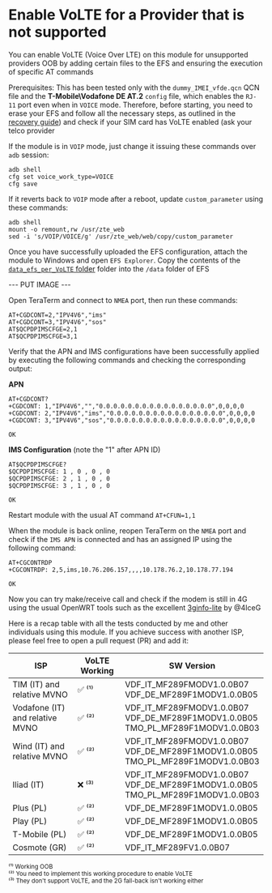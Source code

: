 # Enable VoLTE for a Provider that is not supported

You can enable VoLTE (Voice Over LTE) on this module for unsupported providers OOB by adding certain files to the EFS and ensuring the execution of specific AT commands

Prerequisites: This has been tested only with the `dummy_IMEI_vfde.qcn` QCN file and the **T-Mobile\Vodafone DE AT.2** `config` file, which enables the `RJ-11` port even when in `VOICE` mode. Therefore, before starting, you need to erase your EFS and follow all the necessary steps, as outlined in the [recovery guide](https://github.com/stich86/ZTE-MF289F-Recovery/blob/main/recovery_brick_windows.md#restore-module-configuration-efs-and-nv-items)) and check if your SIM card has VoLTE enabled (ask your telco provider

If the module is in `VOIP` mode, just change it issuing these commands over `adb` session:

```
adb shell
cfg set voice_work_type=VOICE
cfg save
```

If it reverts back to `VOIP` mode after a reboot, update `custom_parameter` using these commands:

```
adb shell
mount -o remount,rw /usr/zte_web
sed -i 's/VOIP/VOICE/g' /usr/zte_web/web/copy/custom_parameter
```

Once you have successfully uploaded the EFS configuration, attach the module to Windows and open `EFS Explorer`. Copy the contents of the [`data_efs_per_VoLTE` folder](https://github.com/stich86/ZTE-MF289F-Recovery/tree/main/data_efs_per_VoLTE) folder into the `/data` folder of EFS

--- PUT IMAGE ---

Open TeraTerm and connect to `NMEA` port, then run these commands:

```
AT+CGDCONT=2,"IPV4V6","ims" 
AT+CGDCONT=3,"IPV4V6","sos"
AT$QCPDPIMSCFGE=2,1
AT$QCPDPIMSCFGE=3,1
```

Verify that the APN and IMS configurations have been successfully applied by executing the following commands and checking the corresponding output:

**APN**
```
AT+CGDCONT?
+CGDCONT: 1,"IPV4V6","","0.0.0.0.0.0.0.0.0.0.0.0.0.0.0.0",0,0,0,0
+CGDCONT: 2,"IPV4V6","ims","0.0.0.0.0.0.0.0.0.0.0.0.0.0.0.0",0,0,0,0
+CGDCONT: 3,"IPV4V6","sos","0.0.0.0.0.0.0.0.0.0.0.0.0.0.0.0",0,0,0,0

OK
```

**IMS Configuration** (note the "1" after APN ID)
```
AT$QCPDPIMSCFGE?
$QCPDPIMSCFGE: 1 , 0 , 0 , 0
$QCPDPIMSCFGE: 2 , 1 , 0 , 0
$QCPDPIMSCFGE: 3 , 1 , 0 , 0

OK
```

Restart module with the usual AT command `AT+CFUN=1,1`

When the module is back online, reopen TeraTerm on the `NMEA` port and check if the `IMS APN` is connected and has an assigned IP using the following command:

```
AT+CGCONTRDP
+CGCONTRDP: 2,5,ims,10.76.206.157,,,,10.178.76.2,10.178.77.194

OK
```

Now you can try make/receive call and check if the modem is still in 4G using the usual OpenWRT tools such as the excellent [3ginfo-lite](https://github.com/4IceG/luci-app-3ginfo-lite) by @4IceG

Here is a recap table with all the tests conducted by me and other individuals using this module. If you achieve success with another ISP, please feel free to open a pull request (PR) and add it:

| ISP                             | VoLTE Working        | SW Version                                                                       |
|---------------------------------|--------------------- |----------------------------------------------------------------------------------|
| TIM (IT) and relative MVNO      | ✅ ⁽¹⁾               | VDF_IT_MF289FMODV1.0.0B07<br>VDF_DE_MF289F1MODV1.0.0B05                            |
| Vodafone (IT) and relative MVNO | ✅ ⁽²⁾               | VDF_IT_MF289FMODV1.0.0B07<br>VDF_DE_MF289F1MODV1.0.0B05<br>TMO_PL_MF289F1MODV1.0.0B03 |
| Wind (IT) and relative MVNO     | ✅ ⁽²⁾               | VDF_IT_MF289FMODV1.0.0B07<br>VDF_DE_MF289F1MODV1.0.0B05<br>TMO_PL_MF289F1MODV1.0.0B03 |
| Iliad (IT)                      | ❌ ⁽³⁾               | VDF_IT_MF289FMODV1.0.0B07<br>VDF_DE_MF289F1MODV1.0.0B05<br>TMO_PL_MF289F1MODV1.0.0B03 |
| Plus (PL)                       | ✅ ⁽²⁾               | VDF_DE_MF289F1MODV1.0.0B05                                                       |
| Play (PL)                       | ✅ ⁽²⁾               | VDF_DE_MF289F1MODV1.0.0B05                                                       |
| T-Mobile (PL)                   | ✅ ⁽²⁾               | VDF_DE_MF289F1MODV1.0.0B05                                                       |
| Cosmote (GR)                    | ✅ ⁽²⁾               | VDF_IT_MF289FV1.0.0B07                                                       |


<sup>⁽¹⁾ Working OOB</sup><br>
<sup>⁽²⁾ You need to implement this working procedure to enable VoLTE</sup><br>
<sup>⁽³⁾ They don't support VoLTE, and the 2G fall-back isn't working either</sup>
